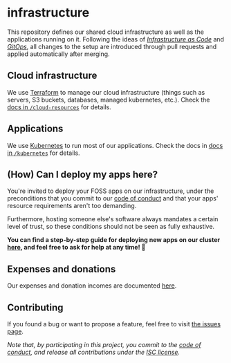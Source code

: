 # infrastructure

This repository defines our shared cloud infrastructure as well as the applications running on it. Following the ideas of *[Infrastructure as Code](https://en.wikipedia.org/wiki/Infrastructure_as_code)* and *[GitOps](https://www.redhat.com/en/topics/devops/what-is-gitops)*, all changes to the setup are introduced through pull requests and applied automatically after merging.

## Cloud infrastructure

We use [Terraform](https://www.terraform.io/) to manage our cloud infrastructure (things such as servers, S3 buckets, databases, managed kubernetes, etc.). Check the [docs in `/cloud-resources`](./cloud-resources/) for details.

## Applications

We use [Kubernetes](https://en.wikipedia.org/wiki/Kubernetes) to run most of our applications. Check the docs in [docs in `/kubernetes`](./kubernetes/) for details.

## (How) Can I deploy my apps here?

You're invited to deploy your FOSS apps on our infrastructure, under the preconditions that you commit to our [code of conduct](./code-of-conduct.md) and that your apps' resource requirements aren't too demanding.

Furthermore, hosting someone else's software always mandates a certain level of trust, so these conditions should not be seen as fully exhaustive.

**You can find a step-by-step guide for deploying new apps on our cluster [here](./kubernetes/#how-can-i-deploy-my-own-app), and feel free to ask for help at any time! 🙂**

## Expenses and donations

Our expenses and donation incomes are documented [here](./cloud-resources/expenses/readme.md).

## Contributing

If you found a bug or want to propose a feature, feel free to visit [the issues page](https://github.com/public-transport/infrastructure/issues).

_Note that, by participating in this project, you commit to the [code of conduct](code-of-conduct.md), and release all contributions under the [ISC license](https://opensource.org/licenses/ISC)._
